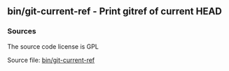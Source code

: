 ## bin/git-current-ref - Print gitref of current HEAD


### Sources
<a href="#sources"></a>
The source code license is GPL

Source file: [bin/git-current-ref](/bin/git-current-ref)

